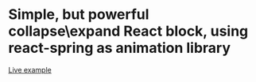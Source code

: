 # Simple, but powerful collapse\expand React block, using react-spring as animation library

[Live example](https://codesandbox.io/p/sandbox/collapsible-yvwhgj)
